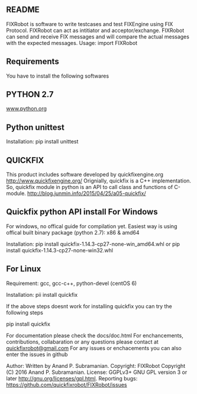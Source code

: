 README
-------
FIXRobot is software to write testcases and test FIXEngine using FIX Protocol. FIXRobot can act as intitiator and acceptor/exchange. FIXRobot can send and receive FIX messages and will compare the actual messages with the expected messages.
Usage: import FIXRobot

Requirements
------------
You have to install the following softwares


PYTHON 2.7
-------
www.python.org

Python unittest
----------------
Installation: pip install unittest

QUICKFIX
--------

This product includes software developed by quickfixengine.org http://www.quickfixengine.org/
Orignially, quickfix is a C++ implementation. So, quickfix module in python is an API to call class and functions of C-module.
http://blog.junmin.info/2015/04/25/a05-quickfix/

Quickfix python API install
For Windows
------------
For windows, no offical guide for compilation yet. Easiest way is using offical built binary package (python 2.7):
x86 & amd64

Installation: 
pip install quickfix-1.14.3-cp27-none-win_amd64.whl
or
pip install quickfix-1.14.3-cp27-none-win32.whl

For Linux
---------
Requirement: gcc, gcc-c++, python-devel (centOS 6)

Installation: pii install quickfix

If the above steps doesnt work for installing quickfix you can try the following steps

pip install quickfix

For documentation please check the docs/doc.html
For enchancements, contributions, collabaration or any questions please contact at quickfixrobot@gmail.com
For any issues or enchacements you can also enter the issues in github

Author: Written by Anand P. Subramanian.
Copyright: FIXRobot  Copyright (C) 2016  Anand P. Subramanian.
License: GGPLv3+ GNU GPL version 3 or later <http://gnu.org/licenses/gpl.html>.
Reporting bugs: https://github.com/quickfixrobot/FIXRobot/issues



